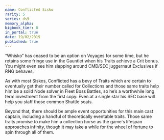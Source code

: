```yaml
---
name: Conflicted Sisko
rarity: 5
series: ds9
memory_alpha:
bigbook_tier: 8
in_portal: true
date: 19/02/2019
published: true
---
```


“Whisko” has ceased to be an option on Voyages for some time, but he retains some fringe use in the Gauntlet when his Traits achieve a Crit bonus. You might even see him slapping around CMD/SEC juggernaut Exclusives if RNG behaves. 

As with most Siskos, Conflicted has a bevy of Traits which are certain to eventually get their number called for Collections and those same traits help him be a solid Node solver in Fleet Boss Battles, so he’s a worthwhile long term investment from the first copy. Even at a single star his SEC base will help you staff those common Shuttle seats.

Beyond that, there should be ample event opportunities for this main cast captain, including a handful of theoretically eventable traits. Those same traits promise to make him a collection horse as the game's lifespan approaches infinity, though it may take a while for the wheel of fortune to spin through all of them.

